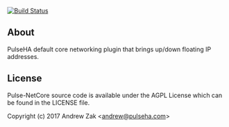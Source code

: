 [![Build Status](https://semaphoreci.com/api/v1/syleron/pulseha-netcore/branches/master/shields_badge.svg)](https://semaphoreci.com/syleron/pulseha-netcore)
## About
PulseHA default core networking plugin that brings up/down floating IP addresses.

## License
Pulse-NetCore source code is available under the AGPL License which can be found in the LICENSE file.

Copyright (c) 2017 Andrew Zak <<andrew@pulseha.com>>
